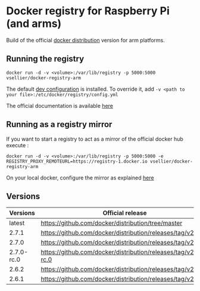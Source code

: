 # Docker registry for Raspberry Pi (and arms)

Build of the official [docker distribution](https://github.com/docker/distribution) version for arm platforms.

## Running the registry
```
docker run -d -v <volume>:/var/lib/registry -p 5000:5000 vsellier/docker-registry-arm
```

The default [dev configuration](https://github.com/docker/distribution/blob/master/cmd/registry/config-dev.yml) is installed.
To override it, add ``-v <path to your file>:/etc/docker/registry/config.yml``

The official documentation is available [here](https://docs.docker.com/registry/)


## Running as a registry mirror

If you want to start a registry to act as a mirror of the official docker hub execute :
```
docker run -d -v <volume>:/var/lib/registry -p 5000:5000 -e REGISTRY_PROXY_REMOTEURL=https://registry-1.docker.io vsellier/docker-registry-arm
```

On your local docker, configure the mirror as explained [here](https://docs.docker.com/registry/recipes/mirror/)

## Versions

| Versions   | Official release |
|------------|------------------|
| latest     | https://github.com/docker/distribution/tree/master |
| 2.7.1      | https://github.com/docker/distribution/releases/tag/v2.7.1 |
| 2.7.0      | https://github.com/docker/distribution/releases/tag/v2.7.0 |
| 2.7.0-rc.0 | https://github.com/docker/distribution/releases/tag/v2.7.0-rc.0 |
| 2.6.2      | https://github.com/docker/distribution/releases/tag/v2.6.2 |
| 2.6.1      | https://github.com/docker/distribution/releases/tag/v2.6.1 |




